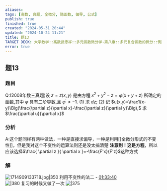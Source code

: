 ```yaml
---
aliases: 
tags: [高数, 真题, 全微分, 隐函数, 偏导, 公式]
publish: true
finished: true
created: "2024-05-31 20:44"
updated: "2024-10-24 11:21"
title: 题13
TARGET DECK: 大学数学::高数武忠祥::多元函数微分学-第八章::多元复合函数的微分::例题八-多元复合函数::题13
error: true
---
```

## 题13 
### 题目
Q:(2008年数三真题)设 $z=z(x,y)$ 是由方程 $x^2+y^2-z=\varphi(x+y+z)$ 所确定的函数,其中 $\varphi$ 具有二阶导数,且 $\varphi^{\prime}\neq-1.$ 
(1) 求 $dz;$ 
(2) 记 $u(x,y)=\frac1{x-y}\Big(\frac{\partial z}{\partial x}-\frac{\partial z}{\partial y}\Big),$ 求 $\frac{\partial u}{\partial x}$ 
### 分析
A:这个题同样有两种做法，一种是直接求偏导，一种是利用[[全微分形式的不变性]]，但是我对这个不变性的运算法则还是没太搞清楚 
**注意到！这是方程**，所以应该选择$\frac{ \partial z }{ \partial x }=-\frac{F'x}{F'z}$这种方式
### 解
![1714909133718.jpg|350](https://img.hwenyi.live/202405051939647.webp)
利用不变性的法二 - [01:33:40](https://www.youtube.com/watch?v=t0rAVGCpkss&t=5620#t=1:33:40.43)  
![|380](https://img.hwenyi.live/202405051940107.webp)
复习的时候又做了一次
![|375](https://img.hwenyi.live/202410241920244.webp)

